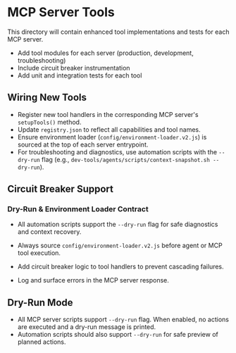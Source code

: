 # MCP Server Tools

This directory will contain enhanced tool implementations and tests for each MCP server.

- Add tool modules for each server (production, development, troubleshooting)
- Include circuit breaker instrumentation
- Add unit and integration tests for each tool

## Wiring New Tools

- Register new tool handlers in the corresponding MCP server's `setupTools()` method.
- Update `registry.json` to reflect all capabilities and tool names.
- Ensure environment loader (`config/environment-loader.v2.js`) is sourced at the top of each server entrypoint.
- For troubleshooting and diagnostics, use automation scripts with the `--dry-run` flag (e.g., `dev-tools/agents/scripts/context-snapshot.sh --dry-run`).

## Circuit Breaker Support

### Dry-Run & Environment Loader Contract

- All automation scripts support the `--dry-run` flag for safe diagnostics and context recovery.
- Always source `config/environment-loader.v2.js` before agent or MCP tool execution.

- Add circuit breaker logic to tool handlers to prevent cascading failures.
- Log and surface errors in the MCP server response.

## Dry-Run Mode

- All MCP server scripts support `--dry-run` flag. When enabled, no actions are executed and a dry-run message is printed.
- Automation scripts should also support `--dry-run` for safe preview of planned actions.
